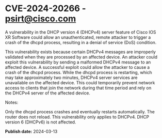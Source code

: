 # CVE-2024-20266 - psirt@cisco.com

A vulnerability in the DHCP version 4 (DHCPv4) server feature of Cisco IOS XR Software could allow an unauthenticated, remote attacker to trigger a crash of the dhcpd process, resulting in a denial of service (DoS) condition.
 This vulnerability exists because certain DHCPv4 messages are improperly validated when they are processed by an affected device. An attacker could exploit this vulnerability by sending a malformed DHCPv4 message to an affected device. A successful exploit could allow the attacker to cause a crash of the dhcpd process. While the dhcpd process is restarting, which may take approximately two minutes, DHCPv4 server services are unavailable on the affected device. This could temporarily prevent network access to clients that join the network during that time period and rely on the DHCPv4 server of the affected device.
 Notes: 
  Only the dhcpd process crashes and eventually restarts automatically. The router does not reload. This vulnerability only applies to DHCPv4. DHCP version 6 (DHCPv6) is not affected.

**Publish date:** 2024-03-13

